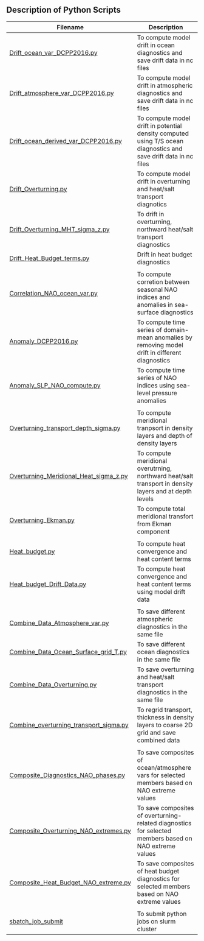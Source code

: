 ## Description of Python Scripts

| Filename | Description |
| --- | --- |
| [Drift_ocean_var_DCPP2016.py](./Drift_Calculation_Model/Drift_ocean_var_DCPP2016.py) | To compute model drift in ocean diagnostics and save drift data in nc files |
| [Drift_atmosphere_var_DCPP2016.py](./Drift_Calculation_Model/Drift_atmosphere_var_DCPP2016.py) | To compute model drift in atmospheric diagnostics and save drift data in nc files |
| [Drift_ocean_derived_var_DCPP2016.py](./Drift_Calculation_Model/Drift_ocean_derived_var_DCPP2016.py) | To compute model drift in potential density computed using T/S ocean diagnostics and save drift data in nc files |
| [Drift_Overturning.py](./Drift_Calculation_Model/Drift_Overturning.py) | To compute model drift in overturning and heat/salt transport diagnotics |
| [Drift_Overturning_MHT_sigma_z.py](./Drift_Calculation_Model/Drift_Overturning_MHT_sigma_z.py) | To drift in overturning, northward heat/salt transport diagnostics |
| [Drift_Heat_Budget_terms.py](./Drift_Calculation_Model/Drift_Heat_Budget_terms.py) | Drift in heat budget diagnostics |
| | |
| [Correlation_NAO_ocean_var.py](./Compute_Diagnostics/Correlation_NAO_ocean_var.py) | To compute corretion between seasonal NAO indices and anomalies in sea-surface diagnostics |
| [Anomaly_DCPP2016.py](./Compute_Diagnostics/Anomaly_DCPP2016.py) | To compute time series of domain-mean anomalies by removing model drift in different diagnostics | 
| [Anomaly_SLP_NAO_compute.py](./Compute_Diagnostics/Anomaly_SLP_NAO_compute.py) | To compute time series of NAO indices using sea-level pressure anomalies |
| | |
| [Overturning_transport_depth_sigma.py](./Compute_Diagnostics/Overturning_transport_depth_sigma.py) | To compute meridional tranpsort in density layers and depth of density layers |
| [Overturning_Meridional_Heat_sigma_z.py](./Compute_Diagnostics/Overturning_Meridional_Heat_sigma_z.py) | To compute meridional overutrning, northward heat/salt transport in density layers and at depth levels |
| [Overturning_Ekman.py](./Compute_Diagnostics/Overturning_Ekman.py) | To compute total meridional transfort from Ekman component |
| | | 
| [Heat_budget.py](./Compute_Diagnostics/Heat_budget.py) | To compute heat convergence and heat content terms |
| [Heat_budget_Drift_Data.py](./Compute_Diagnostics/Heat_budget_Drift_Data.py) | To compute heat convergence and heat content terms using model drift data |
| | |
| [Combine_Data_Atmosphere_var.py](./Combine_Files/Combine_Data_Atmosphere_var.py) | To save different atmospheric diagnostics in the same file |
| [Combine_Data_Ocean_Surface_grid_T.py](./Combine_Files/Combine_Data_Ocean_Surface_grid_T.py) | To save different ocean diagnostics in the same file |
| [Combine_Data_Overturning.py](./Combine_Files/Combine_Data_Overturning.py) | To save overturning and heat/salt transport diagnostics in the same file |
| [Combine_overturning_transport_sigma.py](./Combine_Files/Combine_overturning_transport_sigma.py) | To regrid transport, thickness in density layers to coarse 2D grid and save combined data |
| | |
| [Composite_Diagnostics_NAO_phases.py](./Compute_Diagnostics/Composite_Diagnostics_NAO_phases.py) | To save composites of ocean/atmosphere vars for selected members based on NAO extreme values |
| [Composite_Overturning_NAO_extremes.py](./Compute_Diagnostics/Composite_Overturning_NAO_extremes.py) | To save composites of overturning-related diagnostics for selected members based on NAO extreme values |
| [Composite_Heat_Budget_NAO_extreme.py](./Compute_Diagnostics/Composite_Heat_Budget_NAO_extreme.py) | To save composites of heat budget diagnostics for selected members based on NAO extreme values |
| | |
| [sbatch_job_submit](./sbatch_job_submit) | To submit python jobs on slurm cluster | 
